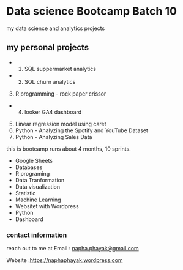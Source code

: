 # Data science Bootcamp Batch 10 
my data science and analytics projects

## my personal projects

- 1. SQL suppermarket analytics
- 2. SQL churn analytics
3. R programming - rock paper crissor
- 4. looker GA4 dashboard
5.  Linear regression model using caret
6.  Python - Analyzing the Spotify and YouTube Dataset
7.  Python - Analyzing Sales Data

this is bootcamp runs about 4 months, 10  sprints.

- Google Sheets
- Databases
- R programing
- Data Tranformation
- Data visualization
- Statistic
- Machine Learning
- Websitet with Wordpress
- Python
- Dashboard

### contact information 
reach out to me at Email :  napha.phayak@gmail.com 

Website :https://naphaphayak.wordpress.com









